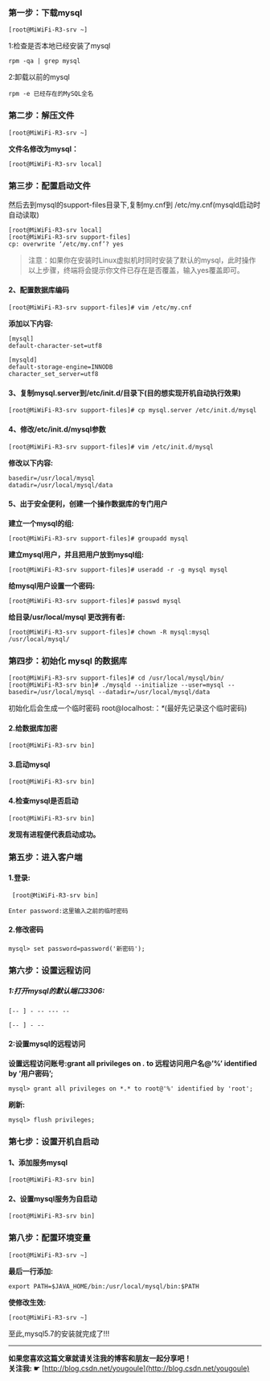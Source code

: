 ### 第一步：下载mysql

```
[root@MiWiFi-R3-srv ~]
```

1:检查是否本地已经安装了mysql

```
rpm -qa | grep mysql
```

2:卸载以前的mysql

```
rpm -e 已经存在的MySQL全名
```

### 第二步：解压文件

```
[root@MiWiFi-R3-srv ~]
```

**文件名修改为mysql：**　　

```
[root@MiWiFi-R3-srv local]
```

### 第三步：配置启动文件

然后去到mysql的support-files目录下,复制my.cnf到 /etc/my.cnf(mysqld启动时自动读取)

```
[root@MiWiFi-R3-srv local]
[root@MiWiFi-R3-srv support-files]
cp: overwrite ‘/etc/my.cnf’? yes 
```

> 注意：如果你在安装时Linux虚拟机时同时安装了默认的mysql，此时操作以上步骤，终端将会提示你文件已存在是否覆盖，输入yes覆盖即可。

#### 2、配置数据库编码

```
[root@MiWiFi-R3-srv support-files]# vim /etc/my.cnf
```

**添加以下内容:**

```
[mysql]
default-character-set=utf8

[mysqld]
default-storage-engine=INNODB
character_set_server=utf8
```

#### 3、复制mysql.server到/etc/init.d/目录下(目的想实现开机自动执行效果)

```
[root@MiWiFi-R3-srv support-files]# cp mysql.server /etc/init.d/mysql
```

#### 4、修改/etc/init.d/mysql参数

```
[root@MiWiFi-R3-srv support-files]# vim /etc/init.d/mysql
```

**修改以下内容:**

```
basedir=/usr/local/mysql
datadir=/usr/local/mysql/data
```

#### 5、出于安全便利，创建一个操作数据库的专门用户

**建立一个mysql的组:**

```
[root@MiWiFi-R3-srv support-files]# groupadd mysql
```

**建立mysql用户，并且把用户放到mysql组:**

```
[root@MiWiFi-R3-srv support-files]# useradd -r -g mysql mysql
```

**给mysql用户设置一个密码:**

```
[root@MiWiFi-R3-srv support-files]# passwd mysql
```

**给目录/usr/local/mysql 更改拥有者:**

```
[root@MiWiFi-R3-srv support-files]# chown -R mysql:mysql /usr/local/mysql/
```

### 第四步：初始化 mysql 的数据库

```
[root@MiWiFi-R3-srv support-files]# cd /usr/local/mysql/bin/
[root@MiWiFi-R3-srv bin]# ./mysqld --initialize --user=mysql --basedir=/usr/local/mysql --datadir=/usr/local/mysql/data
```

初始化后会生成一个临时密码 root@localhost:：_\*_(最好先记录这个临时密码)

#### 2.给数据库加密

```
[root@MiWiFi-R3-srv bin]
```

#### 3.启动mysql

```
[root@MiWiFi-R3-srv bin]
```

#### 4.检查mysql是否启动

```
[root@MiWiFi-R3-srv bin]
```

**发现有进程便代表启动成功。**

### 第五步：进入客户端

#### 1.登录:

```
 [root@MiWiFi-R3-srv bin]
```

```
Enter password:这里输入之前的临时密码
```

#### 2.修改密码

```
mysql> set password=password('新密码');
```

### 第六步：设置远程访问

##### 1:打开mysql的默认端口3306:

```
[-- ] - -- --- --

[-- ] - --
```

#### 2:设置mysql的远程访问

**设置远程访问账号:grant all privileges on _._ to 远程访问用户名@’%’ identified by ‘用户密码’;**

```
mysql> grant all privileges on *.* to root@'%' identified by 'root';
```

**刷新:**

```
mysql> flush privileges;
```

### 第七步：设置开机自启动

#### 1、添加服务mysql

```
[root@MiWiFi-R3-srv bin]
```

#### 2、设置mysql服务为自启动

```
[root@MiWiFi-R3-srv bin]
```

### 第八步：配置环境变量

```
[root@MiWiFi-R3-srv ~]
```

**最后一行添加:**

```
export PATH=$JAVA_HOME/bin:/usr/local/mysql/bin:$PATH
```

**使修改生效:**

```
[root@MiWiFi-R3-srv ~]
```

至此,mysql5.7的安装就完成了!!!

___

**如果您喜欢这篇文章就请关注我的博客和朋友一起分享吧！**  
**关注我: ☛** [http://blog.csdn.net/yougoule](http://blog.csdn.net/yougoule)